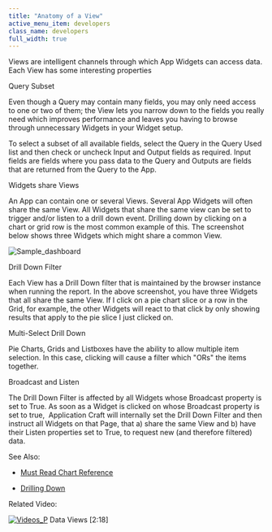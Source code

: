 ```yaml
---
title: "Anatomy of a View"
active_menu_item: developers
class_name: developers
full_width: true
---
```



Views are intelligent channels through which App Widgets can access data. Each View has some interesting properties

Query Subset

Even though a Query may contain many fields, you may only need access to one or two of them; the View lets you narrow down to the fields you really need which improves performance and leaves you having to browse through unnecessary Widgets in your Widget setup.

To select a subset of all available fields, select the Query in the Query Used list and then check or uncheck Input and Output fields as required. Input fields are fields where you pass data to the Query and Outputs are fields that are returned from the Query to the App.

Widgets share Views

An App can contain one or several Views. Several App Widgets will often share the same View. All Widgets that share the same view can be set to trigger and/or listen to a drill down event. Drilling down by clicking on a chart or grid row is the most common example of this. The screenshot below shows three Widgets which might share a common View.

![Sample\_dashboard](/img/docs/sample_dashboard.zoom62.png)

Drill Down Filter

Each View has a Drill Down filter that is maintained by the browser instance when running the report. In the above screenshot, you have three Widgets that all share the same View. If I click on a pie chart slice or a row in the Grid, for example, the other Widgets will react to that click by only showing results that apply to the pie slice I just clicked on.

Multi-Select Drill Down

Pie Charts, Grids and Listboxes have the ability to allow multiple item selection. In this case, clicking will cause a filter which "ORs" the items together.

Broadcast and Listen

The Drill Down Filter is affected by all Widgets whose Broadcast property is set to True. As soon as a Widget is clicked on whose Broadcast property is set to true,  Application Craft will internally set the Drill Down Filter and then instruct all Widgets on that Page, that a) share the same View and b) have their Listen properties set to True, to request new (and therefore filtered) data.

See Also:

 - [Must Read Chart Reference](../chart-reference)

 - [Drilling Down](../drilling-down)

Related Video:

[![Videos\_P](/img/docs/videos_p.png)](http://www.youtube.com/v/bSpGoTvBrW4?autoplay=1&hd=1&fs=1&showsearch=0&rel=0&) Data Views [2:18]

